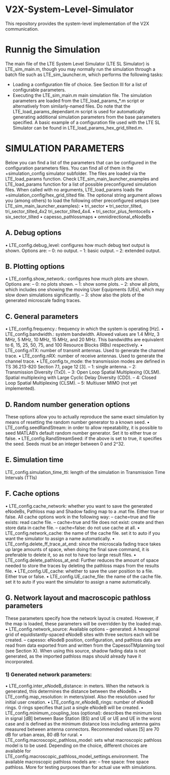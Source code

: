 # V2X-System-Level-Simulator
This repository provides the system-level implementation of the V2X communication.
# Runnig the Simulation

The main file of the LTE System Level Simulator (LTE SL Simulator) is LTE_sim_main.m, though you may normally
run the simulation through a batch file such as LTE_sim_launcher.m, which performs the following tasks:
- Loading a configuration file of choice. See Section III for a list of configurable parameters.
- Executing the LTE_sim_main.m main simulation file.
The simulation parameters are loaded from the LTE_load_params_*.m script or alternatively from similarly-named
files. Do note that the LTE_load_params_dependant.m script is used for automatically generating additional simulation
parameters from the base parameters specified. A basic example of a configuration file used with the LTE SL Simulator can
be found in LTE_load_params_hex_grid_tilted.m.

#  SIMULATION PARAMETERS
Below you can find a list of the parameters that can be configured in the configuration parameters files. You can find all of
them in the +simulation_config simulator subfolder. The files are loaded via the LTE_load_params function. Check
LTE_sim_main_launcher_examples and LTE_load_params function for a list of possible preconfigured simulation
files.
When called with no arguments, LTE_load_params loads the +simulation_config/hex_grid_tilted file. The
optional string argument allows you (among others) to load the following other preconfigured setups (see
LTE_sim_main_launcher_examples):
• tri_sector
• tri_sector_tilted, tri_sector_tilted_4x2 tri_sector_tilted_4x4.
• tri_sector_plus_femtocells
• six_sector_tilted
• capesso_pathlossmaps
• omnidirectional_eNodeBs

## A. Debug options
• LTE_config.debug_level: configures how much debug text output is shown. Options are:
– 0: no output.
– 1: basic output.
– 2: extended output.
## B. Plotting options
• LTE_config.show_network.: configures how much plots are shown. Options are:
– 0: no plots shown.
– 1: show some plots.
– 2: show all plots, which includes one showing the moving User Equipments (UEs), which may slow down simulations
significantly.
– 3: show also the plots of the generated microscale fading traces.
## C. General parameters
• LTE_config.frequency.: frequency in which the system is operating [Hz].
• LTE_config.bandwidth.: system bandwidth. Allowed values are 1.4 MHz, 3 MHz, 5 MHz, 10 MHz, 15 MHz, and
20 MHz. This bandwidths are equivalent to 6, 15, 25, 50, 75, and 100 Resource Blocks (RBs) respectively.
• LTE_config.nTX: number of transmit antennas. Used to generate the channel trace.
• LTE_config.nRX: number of receive antennas. Used to generate the channel trace.
• LTE_config.tx_mode: the transmission modes are defined in TS 36.213-820 Section 7.1, page 12 [3].
– 1: single antenna.
– 2: Transmission Diversity (TxD).
– 3: Open Loop Spatial Multiplexing (OLSM). Spatial multiplexing with Large Cyclic Delay Diversity (CDD).
– 4: Closed Loop Spatial Multiplexing (CLSM).
– 5: Multiuser MIMO (not yet implemented).

## D. Random number generation options

These options allow you to actually reproduce the same exact simulation by means of resetting the random number generator
to a known seed.
• LTE_config.seedRandStream: in order to allow repeatability, it is possible to seed MATLAB’s default random
number generator. Set it to either true or false.
• LTE_config.RandStreamSeed: if the above is set to true, it specifies the seed. Seeds must be an integer between
0 and 2^32.

## E. Simulation time
 LTE_config.simulation_time_tti: length of the simulation in Transmission Time Intervals (TTIs)

## F. Cache options
• LTE_config.cache_network: whether you want to save the generated eNodeBs, Pathloss map and Shadow fading
map to a .mat file. Either true or false. All cache options work in the following way:
– cache=true and file exists: read cache file.
– cache=true and file does not exist: create and then store data in cache file.
– cache=false: do not use cache at all.
• LTE_config.network_cache: the name of the cache file. set it to auto if you want the simulator to assign a name
automatically.
• LTE_config.delete_ff_trace_at_end: since the microscala fading trace takes up large amounts of space, when
doing the final save command, it is preferable to delete it, so as not to have too large result files.
• LTE_config.delete_pathloss_at_end: Further reduces the amount of space needed to store the traces by
deleting the pathloss maps from the results file.
• LTE_config.UE_cache: whether to save the user position to a file. Either true or false.
• LTE_config.UE_cache_file: the name of the cache file. set it to auto if you want the simulator to assign a name
automatically.
## G. Network layout and macroscopic pathloss parameters
These parameters specify how the network layout is created. However, if the map is loaded, these parameters will be
overridden by the loaded map.
• LTE_config.network_source: Available options
– generated: A hexagonal grid of equidistantly-spaced eNodeB sites with three sectors each will be created.
– capesso: eNodeB position, configuration, and pathloss data are read from data exported from and written from
the CapessoTMplanning tool (see Section X). When using this source, shadow fading data is not generated, as the
imported pathloss maps should already have it incorporated.
### 1) Generated network parameters:
• LTE_config.inter_eNodeB_distance: in meters. When the network is generated, this determines the distance
between the eNodeBs.
• LTE_config.map_resolution: in meters/pixel. Also the resolution used for initial user creation.
• LTE_config.nr_eNodeB_rings: number of eNodeB rings. 0 rings specifies that just a single eNodeB will be created.
• LTE_config.minimum_coupling_loss (optional): describes the minimum loss in signal [dB] between Base Station
(BS) and UE or UE and UE in the worst case and is defined as the minimum distance loss including antenna gains measured
between antenna connectors. Recommended values [5] are 70 dB for urban areas, 80 dB for rural.
• LTE_config.macroscopic_pathloss_model: sets what macroscopic pathloss model is to be used. Depending
on the choice, different choices are available for
LTE_config.macroscopic_pathloss_model_settings.environment. The available macroscopic pathloss
models are:
– free space: free space pathloss. More for testing purposes than for actual use with simulations. 

 
